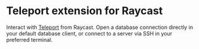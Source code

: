 # Teleport extension for Raycast

Interact with [Teleport](https://goteleport.com/) from Raycast.
Open a database connection directly in your default database client, or connect to a server via SSH in your preferred terminal.

